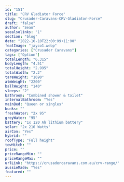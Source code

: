 ```yaml
---
id: "151"
title: "CRV Gladiator Force"
slug: "Crusader-Caravans-CRV-Gladiator-Force"
draft: "false"
author: "Sean"
seealsolinks: "1"
section: "blog"
date: "2022-10-10T22:00:09+11:00"
featImage: "jayco1.webp"
categories: ["Crusader Caravans"]
tags: ["Option"]
totalLength: "6.315"
bodyLength: "4.51"
totalHeight: "2.995"
totalWidth: "2.2"
tareWeight: "1690"
atmWeight: "2200"
ballWeight: "140"
sleeps: "2"
bathroom: "Combined shower & toilet"
internalBathroom: "Yes"
mainBed: "Queen or singles"
bunks: ""
freshWater: "2x 95"
greyWater: "95"
battery: "1x 120 Ah lithium battery"
solar: "2x 210 Watts"
airCon: "Yes"
hybrid: ""
roofType: "Full height"
towHitch: ""
price: ""
priceRangeMin: ""
priceRangeMax: ""
urlLink: "https://crusadercaravans.com.au/crv-range/"
aussieMade: "Yes"
featured: ""
---
```

